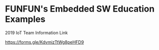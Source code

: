 # FUNFUN's Embedded SW Education Examples

2019 IoT Team Information Link

https://forms.gle/KdvmizTtWg8peHFD9
